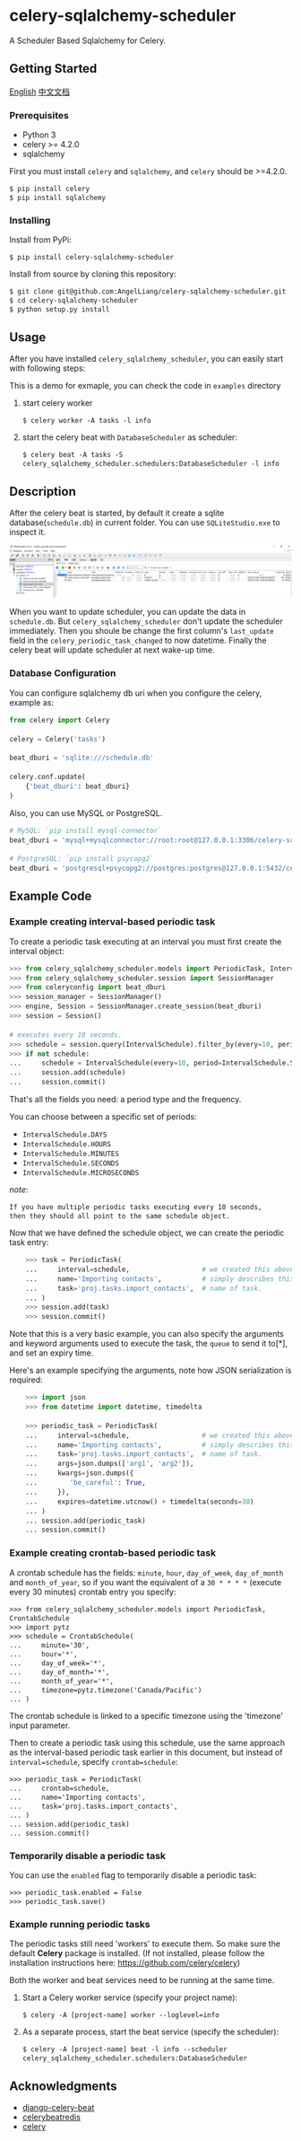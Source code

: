# celery-sqlalchemy-scheduler

A Scheduler Based Sqlalchemy for Celery.

## Getting Started

[English](/README.md) [中文文档](/README-zh.md)

### Prerequisites

- Python 3
- celery >= 4.2.0
- sqlalchemy

First you must install `celery` and `sqlalchemy`, and `celery` should be >=4.2.0.

```
$ pip install celery
$ pip install sqlalchemy
```

### Installing

Install from PyPi:

```
$ pip install celery-sqlalchemy-scheduler
```

Install from source by cloning this repository:

```
$ git clone git@github.com:AngelLiang/celery-sqlalchemy-scheduler.git
$ cd celery-sqlalchemy-scheduler
$ python setup.py install
```

## Usage

After you have installed `celery_sqlalchemy_scheduler`, you can easily start with following steps:

This is a demo for exmaple, you can check the code in `examples` directory

1. start celery worker

   ```
   $ celery worker -A tasks -l info
   ```

2. start the celery beat with `DatabaseScheduler` as scheduler:

   ```
   $ celery beat -A tasks -S celery_sqlalchemy_scheduler.schedulers:DatabaseScheduler -l info
   ```

## Description

After the celery beat is started, by default it create a sqlite database(`schedule.db`) in current folder. You can use `SQLiteStudio.exe` to inspect it.

![sqlite](screenshot/sqlite.png)

When you want to update scheduler, you can update the data in `schedule.db`. But `celery_sqlalchemy_scheduler` don't update the scheduler immediately. Then you shoule be change the first column's `last_update` field in the `celery_periodic_task_changed` to now datetime. Finally the celery beat will update scheduler at next wake-up time.

### Database Configuration

You can configure sqlalchemy db uri when you configure the celery, example as:

```Python
from celery import Celery

celery = Celery('tasks')

beat_dburi = 'sqlite:///schedule.db'

celery.conf.update(
    {'beat_dburi': beat_dburi}
)
```

Also, you can use MySQL or PostgreSQL.

```Python
# MySQL: `pip install mysql-connector`
beat_dburi = 'mysql+mysqlconnector://root:root@127.0.0.1:3306/celery-schedule'

# PostgreSQL: `pip install psycopg2`
beat_dburi = 'postgresql+psycopg2://postgres:postgres@127.0.0.1:5432/celery-schedule'
```

## Example Code

### Example creating interval-based periodic task

To create a periodic task executing at an interval you must first
create the interval object:

```python
>>> from celery_sqlalchemy_scheduler.models import PeriodicTask, IntervalSchedule
>>> from celery_sqlalchemy_scheduler.session import SessionManager
>>> from celeryconfig import beat_dburi
>>> session_manager = SessionManager()
>>> engine, Session = SessionManager.create_session(beat_dburi)
>>> session = Session()

# executes every 10 seconds.
>>> schedule = session.query(IntervalSchedule).filter_by(every=10, period=IntervalSchedule.SECONDS).first()
>>> if not schedule:
...     schedule = IntervalSchedule(every=10, period=IntervalSchedule.SECONDS)
...     session.add(schedule)
...     session.commit()
```

That's all the fields you need: a period type and the frequency.

You can choose between a specific set of periods:


-   `IntervalSchedule.DAYS`
-   `IntervalSchedule.HOURS`
-   `IntervalSchedule.MINUTES`
-   `IntervalSchedule.SECONDS`
-   `IntervalSchedule.MICROSECONDS`

*note*:

    If you have multiple periodic tasks executing every 10 seconds,
    then they should all point to the same schedule object.

Now that we have defined the schedule object, we can create the periodic task
entry:

```python
    >>> task = PeriodicTask(
    ...     interval=schedule,                  # we created this above.
    ...     name='Importing contacts',          # simply describes this periodic task.
    ...     task='proj.tasks.import_contacts',  # name of task.
    ... )
    >>> session.add(task)
    >>> session.commit()
```

Note that this is a very basic example, you can also specify the
arguments and keyword arguments used to execute the task, the `queue` to
send it to[\*], and set an expiry time.

Here\'s an example specifying the arguments, note how JSON serialization
is required:

```python
    >>> import json
    >>> from datetime import datetime, timedelta

    >>> periodic_task = PeriodicTask(
    ...     interval=schedule,                  # we created this above.
    ...     name='Importing contacts',          # simply describes this periodic task.
    ...     task='proj.tasks.import_contacts',  # name of task.
    ...     args=json.dumps(['arg1', 'arg2']),
    ...     kwargs=json.dumps({
    ...        'be_careful': True,
    ...     }),
    ...     expires=datetime.utcnow() + timedelta(seconds=30)
    ... )
    ... session.add(periodic_task)
    ... session.commit()
```

### Example creating crontab-based periodic task

A crontab schedule has the fields: `minute`, `hour`, `day_of_week`,
`day_of_month` and `month_of_year`, so if you want the equivalent of a
`30 * * * *` (execute every 30 minutes) crontab entry you specify:

    >>> from celery_sqlalchemy_scheduler.models import PeriodicTask, CrontabSchedule
    >>> import pytz
    >>> schedule = CrontabSchedule(
    ...     minute='30',
    ...     hour='*',
    ...     day_of_week='*',
    ...     day_of_month='*',
    ...     month_of_year='*',
    ...     timezone=pytz.timezone('Canada/Pacific')
    ... )

The crontab schedule is linked to a specific timezone using the
'timezone' input parameter.

Then to create a periodic task using this schedule, use the same
approach as the interval-based periodic task earlier in this document,
but instead of `interval=schedule`, specify `crontab=schedule`:

    >>> periodic_task = PeriodicTask(
    ...     crontab=schedule,
    ...     name='Importing contacts',
    ...     task='proj.tasks.import_contacts',
    ... )
    ... session.add(periodic_task)
    ... session.commit()

### Temporarily disable a periodic task

You can use the `enabled` flag to temporarily disable a periodic task:

    >>> periodic_task.enabled = False
    >>> periodic_task.save()

### Example running periodic tasks

The periodic tasks still need 'workers' to execute them. So make sure
the default **Celery** package is installed. (If not installed, please
follow the installation instructions here:
<https://github.com/celery/celery>)

Both the worker and beat services need to be running at the same time.

1.  Start a Celery worker service (specify your project name):

        $ celery -A [project-name] worker --loglevel=info

2.  As a separate process, start the beat service (specify the 
    scheduler):

        $ celery -A [project-name] beat -l info --scheduler celery_sqlalchemy_scheduler.schedulers:DatabaseScheduler



## Acknowledgments

- [django-celery-beat](https://github.com/celery/django-celery-beat)
- [celerybeatredis](https://github.com/liuliqiang/celerybeatredis)
- [celery](https://github.com/celery/celery)
